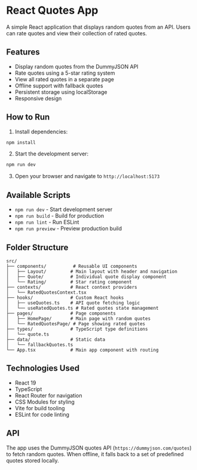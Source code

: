 # React Quotes App

A simple React application that displays random quotes from an API. Users can rate quotes and view their collection of rated quotes.

## Features

- Display random quotes from the DummyJSON API
- Rate quotes using a 5-star rating system
- View all rated quotes in a separate page
- Offline support with fallback quotes
- Persistent storage using localStorage
- Responsive design

## How to Run

1. Install dependencies:
```bash
npm install
```

2. Start the development server:
```bash
npm run dev
```

3. Open your browser and navigate to `http://localhost:5173`

## Available Scripts

- `npm run dev` - Start development server
- `npm run build` - Build for production
- `npm run lint` - Run ESLint
- `npm run preview` - Preview production build

## Folder Structure

```
src/
├── components/          # Reusable UI components
│   ├── Layout/         # Main layout with header and navigation
│   ├── Quote/          # Individual quote display component
│   └── Rating/         # Star rating component
├── contexts/           # React context providers
│   └── RatedQuotesContext.tsx
├── hooks/              # Custom React hooks
│   ├── useQuotes.ts    # API quote fetching logic
│   └── useRatedQuotes.ts # Rated quotes state management
├── pages/              # Page components
│   ├── HomePage/       # Main page with random quotes
│   └── RatedQuotesPage/ # Page showing rated quotes
├── types/              # TypeScript type definitions
│   └── quote.ts
├── data/               # Static data
│   └── fallbackQuotes.ts
└── App.tsx             # Main app component with routing
```

## Technologies Used

- React 19
- TypeScript
- React Router for navigation
- CSS Modules for styling
- Vite for build tooling
- ESLint for code linting

## API

The app uses the DummyJSON quotes API (`https://dummyjson.com/quotes`) to fetch random quotes. When offline, it falls back to a set of predefined quotes stored locally.
